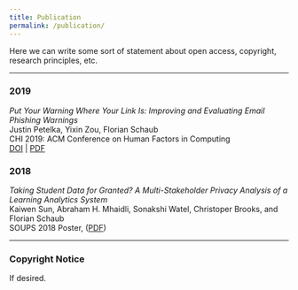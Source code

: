 ```yaml
---
title: Publication
permalink: /publication/
---
```


Here we can write some sort of statement about open access, copyright, research principles, etc.

<hr>


### 2019

_Put Your Warning Where Your Link Is: Improving and Evaluating Email Phishing Warnings_<br>
Justin Petelka, Yixin Zou, Florian Schaub<br>
CHI 2019: ACM Conference on Human Factors in Computing<br>
[DOI](https://doi.org/10.1145/3290605.3300748) | [PDF](https://yixinzou.github.io/publications/chi2019-petelka.pdf)

### 2018

_Taking Student Data for Granted? A Multi-Stakeholder Privacy Analysis of a Learning Analytics System_<br>
Kaiwen Sun, Abraham H. Mhaidli, Sonakshi Watel, Christoper Brooks, and Florian Schaub<br>
SOUPS 2018 Poster, ([PDF](https://www.usenix.org/sites/default/files/soups2018posters-sun.pdf))

<hr>

### Copyright Notice

If desired.
